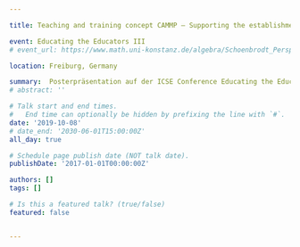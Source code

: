 ```yaml
---

title: Teaching and training concept CAMMP – Supporting the establishment of mathematical modeling in school teaching in a sustainable way by implementing a teacher training concept

event: Educating the Educators III
# event_url: https://www.math.uni-konstanz.de/algebra/Schoenbrodt_Perspektiven_Mathematikdidaktik.pdf

location: Freiburg, Germany

summary:  Posterpräsentation auf der ICSE Conference Educating the Educators III (mit Kirsten Wohak)
# abstract: ''

# Talk start and end times.
#   End time can optionally be hidden by prefixing the line with `#`.
date: '2019-10-08'
# date_end: '2030-06-01T15:00:00Z'
all_day: true

# Schedule page publish date (NOT talk date).
publishDate: '2017-01-01T00:00:00Z'

authors: []
tags: []

# Is this a featured talk? (true/false)
featured: false


---
```

